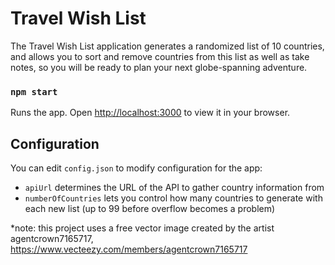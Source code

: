 # Travel Wish List

The Travel Wish List application generates a randomized list of 10 countries, and allows you to sort and remove countries from this list as well as take notes, so you will be ready to plan your next globe-spanning adventure.

### `npm start`

Runs the app.
Open [http://localhost:3000](http://localhost:3000) to view it in your browser.

## Configuration

You can edit `config.json` to modify configuration for the app:
* `apiUrl` determines the URL of the API to gather country information from
* `numberOfCountries` lets you control how many countries to generate with each new list (up to 99 before overflow becomes a problem) 

*note: this project uses a free vector image created by the artist agentcrown7165717, https://www.vecteezy.com/members/agentcrown7165717